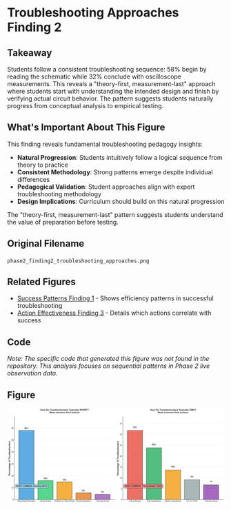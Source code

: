# Troubleshooting Approaches Finding 2

## Takeaway
Students follow a consistent troubleshooting sequence: 58% begin by reading the schematic while 32% conclude with oscilloscope measurements. This reveals a "theory-first, measurement-last" approach where students start with understanding the intended design and finish by verifying actual circuit behavior. The pattern suggests students naturally progress from conceptual analysis to empirical testing.

## What's Important About This Figure
This finding reveals fundamental troubleshooting pedagogy insights:
- **Natural Progression**: Students intuitively follow a logical sequence from theory to practice
- **Consistent Methodology**: Strong patterns emerge despite individual differences
- **Pedagogical Validation**: Student approaches align with expert troubleshooting methodology
- **Design Implications**: Curriculum should build on this natural progression

The "theory-first, measurement-last" pattern suggests students understand the value of preparation before testing.

## Original Filename
`phase2_finding2_troubleshooting_approaches.png`

## Related Figures
- [Success Patterns Finding 1](../Success_Patterns_Finding_1/) - Shows efficiency patterns in successful troubleshooting
- [Action Effectiveness Finding 3](../Action_Effectiveness_Finding_3/) - Details which actions correlate with success

## Code
*Note: The specific code that generated this figure was not found in the repository. This analysis focuses on sequential patterns in Phase 2 live observation data.*

## Figure

![Troubleshooting Approaches Finding 2](./figure.png)